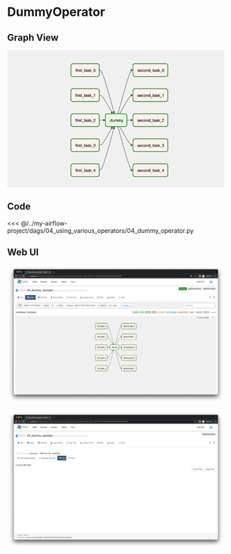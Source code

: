 # DummyOperator

## Graph View

![img.png](./img.png)

## Code

<<< @/../my-airflow-project/dags/04_using_various_operators/04_dummy_operator.py

## Web UI

![img_1.png](./img_1.png)

![img_2.png](./img_2.png)
